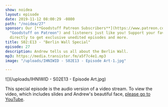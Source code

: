 ```yaml
---
show: noidea
layout: episode
date: 2019-11-12 08:00:29 -0800
path: "/noidea/27"
sponsor: Our [**Goodstuff Patreon Subscribers**](https://www.patreon.com/goodstuff
  "Goodstuff on Patreon") and listeners just like you! Support your favorite podcasts
  directly to get exclusive unedited episodes and more.
title: S02:E13 - "Berlin Wall Special"
episode: 27
description: Andrew tells us all about the Berlin Wall.
mp3: https://media.transistor.fm/a5f7c4e1.mp3
image: "/uploads/IHNIWID - S02E13 - Episode Art-1.jpg"

---
```

![](/uploads/IHNIWID - S02E13 - Episode Art.jpg)

This special episode is the audio version of a video stream. To view the video, which includes slides and Andrew's beautiful face, [please go to YouTube](https://www.youtube.com/watch?v=lEDeWQWLv_w).